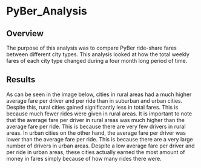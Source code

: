 # PyBer_Analysis

## Overview
The purpose of this analysis was to compare PyBer ride-share fares between different city types. This analysis looked at how the total weekly fares of each city type changed during a four month long period of time. 

## Results
As can be seen in the image below, cities in rural areas had a much higher average fare per driver and per ride than in suburban and urban cities. Despite this, rural cities gained significantly less in total fares. This is because much fewer rides were given in rural areas. It is important to note that the average fare per driver in rural areas was much higher than the average fare per ride. This is because there are very few drivers in rural areas. In urban cities on the other hand, the average fare per driver was lower than the average fare per ride. This is because there are a very large number of drivers in urban areas. Despite a low average fare per driver and per ride in urban areas, these cities actually earned the most amount of money in fares simply because of how many rides there were.
